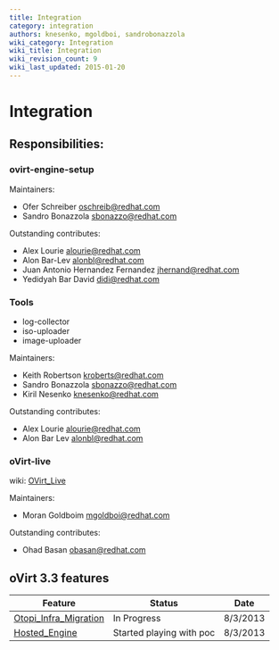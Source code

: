 ```yaml
---
title: Integration
category: integration
authors: knesenko, mgoldboi, sandrobonazzola
wiki_category: Integration
wiki_title: Integration
wiki_revision_count: 9
wiki_last_updated: 2015-01-20
---
```


# Integration

## Responsibilities:

### ovirt-engine-setup

Maintainers:

*   Ofer Schreiber <oschreib@redhat.com>
*   Sandro Bonazzola <sbonazzo@redhat.com>

Outstanding contributes:

*   Alex Lourie <alourie@redhat.com>
*   Alon Bar-Lev <alonbl@redhat.com>
*   Juan Antonio Hernandez Fernandez <jhernand@redhat.com>
*   Yedidyah Bar David <didi@redhat.com>

### Tools

*   log-collector
*   iso-uploader
*   image-uploader

Maintainers:

*   Keith Robertson <kroberts@redhat.com>
*   Sandro Bonazzola <sbonazzo@redhat.com>
*   Kiril Nesenko <knesenko@redhat.com>

Outstanding contributes:

*   Alex Lourie <alourie@redhat.com>
*   Alon Bar Lev <alonbl@redhat.com>

### oVirt-live

wiki: [OVirt_Live](OVirt_Live)

Maintainers:

*   Moran Goldboim <mgoldboi@redhat.com>

Outstanding contributes:

*   Ohad Basan <obasan@redhat.com>

## oVirt 3.3 features

| Feature                                                              | Status                   | Date     |
|----------------------------------------------------------------------|--------------------------|----------|
| [Otopi_Infra_Migration](Features/Otopi_Infra_Migration) | In Progress              | 8/3/2013 |
| [Hosted_Engine](Features/Self_Hosted_Engine)             | Started playing with poc | 8/3/2013 |
